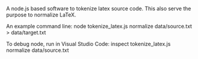 A node.js based software to tokenize latex source code. This also serve the purpose to normalize LaTeX.

An example command line:
node tokenize_latex.js normalize data/source.txt > data/target.txt

To debug node, run in Visual Studio Code:
inspect tokenize_latex.js normalize data/source.txt